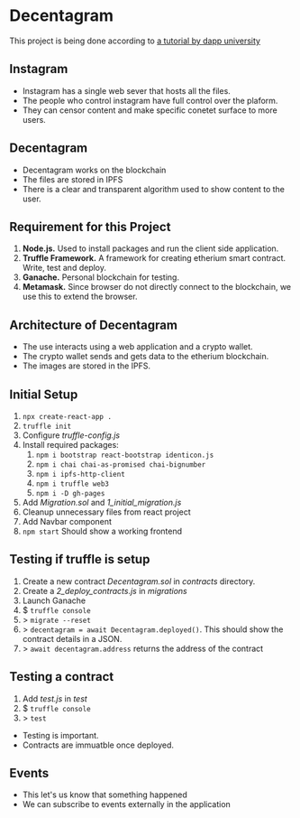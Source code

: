 # Decentagram

This project is being done according to [a tutorial by dapp university](https://www.youtube.com/watch?v=8rhueOcTu8k)

## Instagram

- Instagram has a single web sever that hosts all the files.
- The people who control instagram have full control over the plaform.
- They can censor content and make specific conetet surface to more users.

## Decentagram

- Decentagram works on the blockchain
- The files are stored in IPFS
- There is a clear and transparent algorithm used to show content to the user.

## Requirement for this Project

1. **Node.js.** Used to install packages and run the client side application.
2. **Truffle Framework.** A framework for creating etherium smart contract. Write, test and deploy.
3. **Ganache.** Personal blockchain for testing.
4. **Metamask.** Since browser do not directly connect to the blockchain, we use this to extend the browser.

## Architecture of Decentagram

- The use interacts using a web application and a crypto wallet.
- The crypto wallet sends and gets data to the etherium blockchain.
- The images are stored in the IPFS.

## Initial Setup

1. `npx create-react-app .`
2. `truffle init`
3. Configure _truffle-config.js_
4. Install required packages:
   1. `npm i bootstrap react-bootstrap identicon.js`
   2. `npm i chai chai-as-promised chai-bignumber`
   3. `npm i ipfs-http-client`
   4. `npm i truffle web3`
   5. `npm i -D gh-pages`
5. Add _Migration.sol_ and _1_initial_migration.js_
6. Cleanup unnecessary files from react project
7. Add Navbar component
8. `npm start` Should show a working frontend

## Testing if truffle is setup

1. Create a new contract _Decentagram.sol_ in _contracts_ directory.
2. Create a _2_deploy_contracts.js_ in _migrations_
3. Launch Ganache
4. $ `truffle console`
5. \> `migrate --reset`
6. \> `decentagram = await Decentagram.deployed()`. This should show the contract details in a JSON.
7. \> `await decentagram.address` returns the address of the contract

## Testing a contract

1. Add _test.js_ in _test_
2. $ `truffle console`
3. \> `test`

- Testing is important.
- Contracts are immuatble once deployed.

## Events

* This let's us know that something happened
* We can subscribe to events externally in the application

